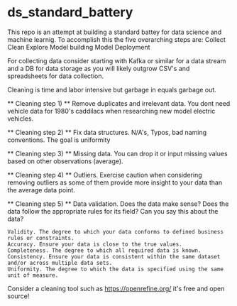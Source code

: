 # ds_standard_battery
This repo is an attempt at building a standard battey for data science and machine learnig. 
To accomplish this the five overarching steps are:
Collect
Clean
Explore
Model building
Model Deployment

For collecting data consider starting with Kafka or similar for a data stream and a DB for data storage as you will likely outgrow CSV's and spreadsheets for data collection.

Cleaning is time and labor intensive but garbage in equals garbage out.

** Cleaning step 1) ** Remove duplicates and irrelevant data. You dont need vehicle data for 1980's caddilacs when researching new model electric vehicles.

** Cleaning step 2) ** Fix data structures. N/A's, Typos, bad naming conventions. The goal is uniformity

** Cleaning step 3) ** Missing data. You can drop it or input missing values based on other observations (average).

** Cleaning step 4) ** Outliers. Exercise caution when considering removing outliers as some of them provide more insight to your data than the average data point. 

** Cleaning step 5) ** Data validation. Does the data make sense? Does the data follow the appropriate rules for its field?
Can you say this about the data?

    Validity. The degree to which your data conforms to defined business rules or constraints.
    Accuracy. Ensure your data is close to the true values.
    Completeness. The degree to which all required data is known.
    Consistency. Ensure your data is consistent within the same dataset and/or across multiple data sets.
    Uniformity. The degree to which the data is specified using the same unit of measure.
    
Consider a cleaning tool such as https://openrefine.org/ it's free and open source!
